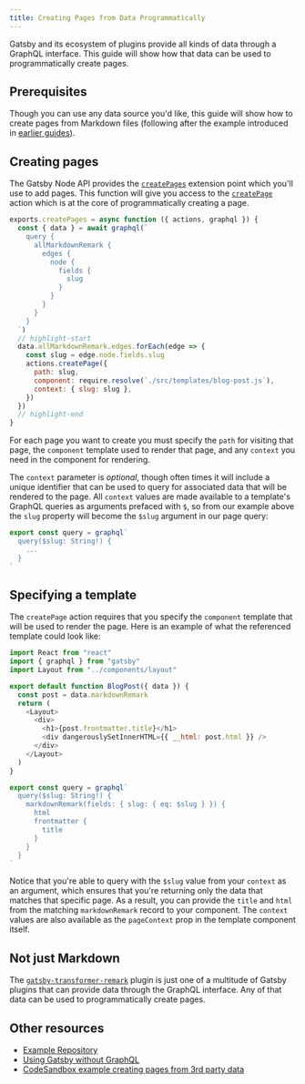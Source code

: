 ```yaml
---
title: Creating Pages from Data Programmatically
---
```


Gatsby and its ecosystem of plugins provide all kinds of data through a GraphQL interface. This guide will show how that data can be used to programmatically create pages.

## Prerequisites

Though you can use any data source you'd like, this guide will show how to create pages from Markdown files (following after the example introduced in [earlier guides](/docs/adding-markdown-pages/)).

## Creating pages

The Gatsby Node API provides the [`createPages`](/docs/node-apis/#createPages) extension point which you'll use to add pages. This function will give you access to the [`createPage`](/docs/actions/#createPage) action which is at the core of programmatically creating a page.

```js:title=gatsby-node.js
exports.createPages = async function ({ actions, graphql }) {
  const { data } = await graphql(`
    query {
      allMarkdownRemark {
        edges {
          node {
            fields {
              slug
            }
          }
        }
      }
    }
  `)
  // highlight-start
  data.allMarkdownRemark.edges.forEach(edge => {
    const slug = edge.node.fields.slug
    actions.createPage({
      path: slug,
      component: require.resolve(`./src/templates/blog-post.js`),
      context: { slug: slug },
    })
  })
  // highlight-end
}
```

For each page you want to create you must specify the `path` for visiting that page, the `component` template used to render that page, and any `context` you need in the component for rendering.

The `context` parameter is _optional_, though often times it will include a unique identifier that can be used to query for associated data that will be rendered to the page. All `context` values are made available to a template's GraphQL queries as arguments prefaced with `$`, so from our example above the `slug` property will become the `$slug` argument in our page query:

```js
export const query = graphql`
  query($slug: String!) {
    ...
  }
`
```

## Specifying a template

The `createPage` action requires that you specify the `component` template that will be used to render the page. Here is an example of what the referenced template could look like:

```jsx:title=blog-post.js
import React from "react"
import { graphql } from "gatsby"
import Layout from "../components/layout"

export default function BlogPost({ data }) {
  const post = data.markdownRemark
  return (
    <Layout>
      <div>
        <h1>{post.frontmatter.title}</h1>
        <div dangerouslySetInnerHTML={{ __html: post.html }} />
      </div>
    </Layout>
  )
}

export const query = graphql`
  query($slug: String!) {
    markdownRemark(fields: { slug: { eq: $slug } }) {
      html
      frontmatter {
        title
      }
    }
  }
`
```

Notice that you're able to query with the `$slug` value from your `context` as an argument, which ensures that you're returning only the data that matches that specific page. As a result, you can provide the `title` and `html` from the matching `markdownRemark` record to your component. The `context` values are also available as the `pageContext` prop in the template component itself.

## Not just Markdown

The [`gatsby-transformer-remark`](/packages/gatsby-transformer-remark/) plugin is just one of a multitude of Gatsby plugins that can provide data through the GraphQL interface. Any of that data can be used to programmatically create pages.

## Other resources

- [Example Repository](https://github.com/jbranchaud/gatsby-programmatic-pages)
- [Using Gatsby without GraphQL](/docs/using-gatsby-without-graphql/)
- [CodeSandbox example creating pages from 3rd party data](https://codesandbox.io/s/b84oz)
